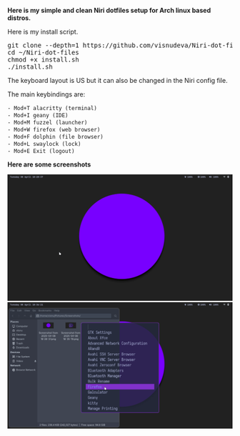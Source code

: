 **Here is my simple and clean Niri dotfiles setup for Arch linux based distros.**

Here is my install script.

<pre>git clone --depth=1 https://github.com/visnudeva/Niri-dot-files.git ~/Niri-dot-files
cd ~/Niri-dot-files
chmod +x install.sh
./install.sh</pre>

The keyboard layout is US but it can also be changed in the Niri config file.

The main keybindings are:
     
    - Mod+T alacritty (terminal)
    - Mod+I geany (IDE)
    - Mod+M fuzzel (launcher)
    - Mod+W firefox (web browser)
    - Mod+F dolphin (file browser)
    - Mod+L swaylock (lock)
    - Mod+E Exit (logout)


**Here are some screenshots**

![screenshot1](https://github.com/visnudeva/Niri-dot-files/blob/main/screenshot.png)
![screenshot1](https://github.com/visnudeva/Niri-dot-files/blob/main/screenshot2.png)

